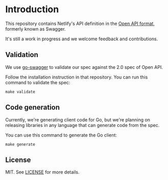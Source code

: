 # Introduction

This repository contains Netlify's API definition in the [Open API format](https://github.com/OAI/OpenAPI-Specification/blob/master/versions/2.0.md), formerly known as Swagger.

It's still a work in progress and we welcome feedback and contributions.

## Validation

We use [go-swagger](https://github.com/go-swagger/go-swagger) to validate our spec against the 2.0 spec of Open API.

Follow the installation instruction in that repository. You can run this command to validate the spec:

	make validate

## Code generation

Currently, we're generating client code for Go, but we're planning on releasing libraries in any language that can generate code from the spec.

You can use this command to generate the Go client:

	make generate

## License

MIT. See [LICENSE](LICENSE) for more details.
